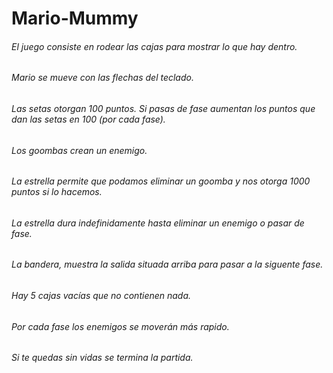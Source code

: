 # Mario-Mummy
###### El juego consiste en rodear las cajas para mostrar lo que hay dentro.
###### Mario se mueve con las flechas del teclado.
###### Las setas otorgan 100 puntos. Si pasas de fase aumentan los puntos que dan las setas en 100 (por cada fase).
###### Los goombas crean un enemigo.
###### La estrella permite que podamos eliminar un goomba y nos otorga 1000 puntos si lo hacemos.
###### La estrella dura indefinidamente hasta eliminar un enemigo o pasar de fase.
###### La bandera, muestra la salida situada arriba para pasar a la siguente fase.
###### Hay 5 cajas vacías que no contienen nada.
###### Por cada fase los enemigos se moverán más rapido.
###### Si te quedas sin vidas se termina la partida.
